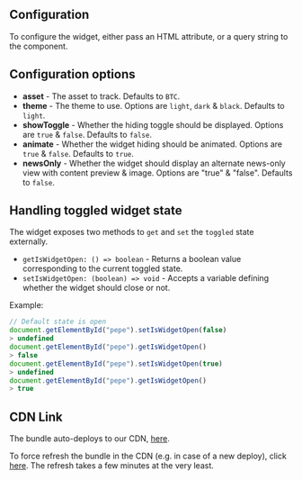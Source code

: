 ## Configuration
To configure the widget, either pass an HTML attribute, or a query string to the component.

## Configuration options
- **asset** - The asset to track. Defaults to `BTC`.
- **theme** - The theme to use. Options are `light`, `dark` & `black`. Defaults to `light`.
- **showToggle** - Whether the hiding toggle should be displayed. Options are `true` & `false`. Defaults to `false`.
- **animate** - Whether the widget hiding should be animated. Options are `true` & `false`. Defaults to `true`.
- **newsOnly** - Whether the widget should display an alternate news-only view with content preview & image. Options are "true" & "false". Defaults to `false`.

## Handling toggled widget state
The widget exposes two methods to `get` and `set` the `toggled` state externally.

- `getIsWidgetOpen: () => boolean` - Returns a boolean value corresponding to the current toggled state.
- `setIsWidgetOpen: (boolean) => void` - Accepts a variable defining whether the widget should close or not.

Example:
```js
// Default state is open
document.getElementById("pepe").setIsWidgetOpen(false)
> undefined
document.getElementById("pepe").getIsWidgetOpen()
> false
document.getElementById("pepe").setIsWidgetOpen(true)
> undefined
document.getElementById("pepe").getIsWidgetOpen()
> true
```

## CDN Link
The bundle auto-deploys to our CDN, [here](https://cdn.jsdelivr.net/gh/cryptomood/widget-bitfineon@latest/index.js).

To force refresh the bundle in the CDN (e.g. in case of a new deploy), click [here](https://purge.jsdelivr.net/gh/cryptomood/widget-bitfineon@latest/index.js).
The refresh takes a few minutes at the very least.
